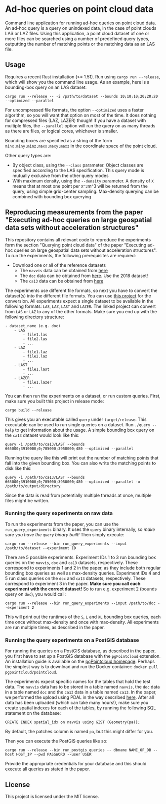 # Ad-hoc queries on point cloud data

Command line application for running ad-hoc queries on point cloud data. An ad-hoc query is a query on unindexed data, in the case of point clouds LAS or LAZ files. Using this application, a point cloud dataset of one or more files can be searched using a number of predefined query types, outputting the number of matching points or the matching data as an LAS file. 

## Usage

Requires a recent Rust installation (>= 1.51). Run using `cargo run --release`, which will show you the command line usage. As an example, here is a bounding-box query on an LAS dataset:
```
cargo run --release -- -i /path/to/dataset --bounds 10;10;10;20;20;20 --optimized --parallel
```

For uncompressed file formats, the option `--optimized` uses a faster algorithm, so you will want that option on most of the time. It does nothing for compressed files (LAZ, LAZER) though! If you have a dataset with multiple files, the `--parallel` option will run the query on as many threads as there are files, or logical cores, whichever is smaller. 

Bounding boxes are specified as a string of the form `minx;miny;minz;maxx;maxy;maxz` in the coordinate space of the point cloud.

Other query types are:
*  By object class, using the `--class` parameter. Object classes are specified according to the LAS specification. This query mode is mutually exclusive from the other query modes
*  With maximum density, using the `--density` parameter. A density of `X` means that at most one point per `X^3`m^3 will be returned from the query, using simple grid-center sampling. Max-density querying can be combined with bounding box querying

## Reproducing measurements from the paper "Executing ad-hoc queries on large geospatial data sets without acceleration structures"

This repository contains all relevant code to reproduce the experiments form the section "Querying point cloud data" of the paper "Executing ad-hoc queries on large geospatial data sets without acceleration structures". To run the experiments, the following prerequisites are required:

*  Download one or all of the reference datasets
    *  The `navvis` data can be obtained from [here](https://www.navvis.com/resources/specifications/navvis-m6-sample-data)
    *  The `doc` data can be obtained from [here](https://registry.opendata.aws/dc-lidar/). Use the 2018 dataset!
    *  The `ca13` data can be obtained from [here](http://opentopo.sdsc.edu/lidarDataset?opentopoID=OTLAS.032013.26910.2)

The experiments use different file formats, so next you have to convert the dataset(s) into the different file formats. You can use [this project](https://github.com/igd-geo/pointcloud-format-conversions) for the conversion. All experiments expect a single dataset to be available in the following formats: `LAS`, `LAZ`, `LAST` and `LAZER`. The linked project can convert from `LAS` or `LAZ` to any of the other formats. Make sure you end up with the following directory structure:

```
- dataset_name (e.g. doc)
    - LAS
        - file1.las
        - file2.las
        - ...
    - LAZ
        - file1.laz
        - file2.laz
        - ...
    - LAST
        - file1.last
        - ...
    - LAZER
        - file1.lazer
        - ...
```

You can then run the experiments on a dataset, or run custom queries. First, make sure you built this project in release mode:
```
cargo build --release
```

This gives you an executable called `query` under `target/release`. This executable can be used to run single queries on a dataset. Run `./query --help` to get information about the usage. A simple bounding box query on the `ca13` dataset would look like this:

```
query -i /path/to/ca13/LAST --bounds 665000;3910000;0;705000;3950000;480 --optimized --parallel
```

Running the query like this will print out the number of matching points that fall into the given bounding box. You can also write the matching points to disk like this:

```
query -i /path/to/ca13/LAST --bounds 665000;3910000;0;705000;3950000;480 --optimized --parallel -o /path/to/output/directory
```

Since the data is read from potentially multiple threads at once, multiple files might be written. 

### Running the query experiments on raw data

To run the experiments from the paper, you can use the `run_query_experiments` binary. It uses the `query` binary internally, so *make sure you have the `query` binary built!* Then simply execute:

```
cargo run --release --bin run_query_experiments --input /path/to/dataset --experiment ID
```

There are 5 possible experiments. Experiment IDs 1 to 3 run bounding box queries on the `navvis`, `doc` and `ca13` datasets, respectively. These correspond to experiments 1 and 2 in the paper, as they include both regular bounding box queries as well as max-density queries. Experiment IDs 4 and 5 run class queries on the `doc` and `ca13` datasets, respectively. These correspond to experiment 3 in the paper. **Make sure you call each experiment with the correct dataset!** So to run e.g. experiment 2 (bounds query on `doc`), you would call:

```
cargo run --release --bin run_query_experiments --input /path/to/doc --experiment 2
```

This will print out the runtimes of the `S`, `L` and `XL` bounding box queries, each time once without max-density and once with max-density. All experiments are run multiple times, as described in the paper. 

### Running the query experiments on a PostGIS database

For running the queries on a PostGIS database, as described in the paper, you first have to set up a PostGIS database with the `pgPointcloud` extension. An installation guide is available on the [pgPointcloud homepage](https://pgpointcloud.github.io/pointcloud/quickstart.html). Perhaps the simplest way is to download and run the Docker container: `docker pull pgpointcloud/pointcloud`. 

The experiments expect specific names for the tables that hold the test data. The `navvis` data has to be stored in a table named `navvis`, the `doc` data in a table named `doc` and the `ca13` data in a table named `ca13`. In the paper, we performed the upload using PDAL in the way described [here](https://pgpointcloud.github.io/pointcloud/quickstart.html#running-a-pipeline). After all data has been uploaded (which can take many hours!), make sure you create spatial indexes for each of the tables, by running the following SQL statement on the database:

```
CREATE INDEX spatial_idx on navvis using GIST (Geometry(pa));
```

By default, the patches column is named `pa`, but this might differ for you. 

Then you can execute the PostGIS queries like so:

```
cargo run --release --bin run_postgis_queries -- dbname NAME_OF_DB --host HOST_IP --pwd PASSWORD --user USER
```

Provide the appropriate credentials for your database and this should execute all queries as stated in the paper. 

## License

This project is licensed under the MIT license. 